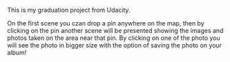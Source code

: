 This is my graduation project from Udacity.

On the first scene you czan drop a pin anywhere on the map, then by clicking on the pin another scene will be presented showing the images and photos taken on the area near that pin. By clicking on one of the photo you will see the photo in bigger size with the option of saving the photo on your album!
